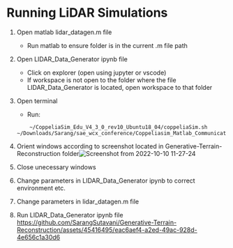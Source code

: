 # Running LiDAR Simulations

1. Open matlab lidar_datagen.m file
	- Run matlab to ensure folder is in the current .m file path
2. Open LIDAR_Data_Generator ipynb file
	- Click on explorer (open using jupyter or vscode)
	- If workspace is not open to the folder where the file LIDAR_Data_Generator is located, open workspace to that folder 
3. Open terminal
	- Run:
	```
		~/CoppeliaSim_Edu_V4_3_0_rev10_Ubuntu18_04/coppeliaSim.sh ~/Downloads/Sarang/sae_wcx_conference/Coppeliasim_Matlab_Communication/sae_wcx.ttt
	```

4. Orient windows according to screenshot located in Generative-Terrain-Reconstruction folder![Screenshot from 2022-10-10 11-27-24](https://github.com/SarangSutavani/Generative-Terrain-Reconstruction/assets/45416495/a8ca9fef-4d1f-4b16-a6eb-d0ad16b594d1)

5. Close unecessary windows
6. Change parameters in LIDAR_Data_Generator ipynb to correct environment etc.
7. Change parameters in lidar_datagen.m file
8. Run LIDAR_Data_Generator ipynb file
https://github.com/SarangSutavani/Generative-Terrain-Reconstruction/assets/45416495/eac6aef4-a2ed-49ac-928d-4e656c1a30d6

